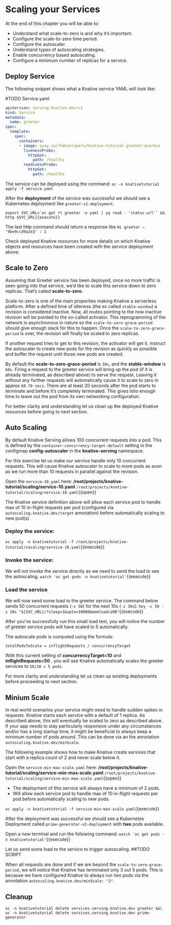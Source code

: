 # Scaling your Services
At the end of this chapter you will be able to:
- Understand what scale-to-zero is and why it’s important.
- Configure the scale-to-zero time period.
- Configure the autoscaler.
- Understand types of autoscaling strategies.
- Enable concurrency based autoscaling.
- Configure a minimum number of replicas for a service.

## Deploy Service
The following snippet shows what a Knative service YAML will look like:

#TODO Service.yaml
```yaml
apiVersion: serving.knative.dev/v1
kind: Service
metadata:
  name: greeter
spec:
  template:
    spec:
      containers:
      - image: quay.io/rhdevelopers/knative-tutorial-greeter:quarkus
        livenessProbe:
          httpGet:
            path: /healthz
        readinessProbe:
          httpGet:
            path: /healthz
```

The service can be deployed using the command: `oc -n knativetutorial apply -f service.yaml`

After the **deployment** of the service was successful we should see a Kubernetes deployment like `greeter-v1-deployment`.

```
export SVC_URL=`oc get rt greeter -o yaml | yq read - 'status.url'` && http $SVC_URL{{execute}}
```

The last http command should return a response like `Hi greeter ⇒ '9be9ccd9a2e3' : 1`

Check deployed Knative resources for more details on which Knative objects and resources have been created with the service deployment above.

## Scale to Zero
Assuming that Greeter service has been deployed, once no more traffic is seen going into that service, we’d like to scale this service down to zero replicas. That’s called **scale-to-zero**.

Scale-to-zero is one of the main properties making Knative a serverless platform. After a defined time of idleness (the so called `stable-window`) a revision is considered inactive. Now, all routes pointing to the now inactive revision will be pointed to the so-called activator. This reprogramming of the network is asynchronous in nature so the `scale-to-zero-grace-period` should give enough slack for this to happen. Once the `scale-to-zero-grace-period` is over, the revision will finally be scaled to zero replicas.

If another request tries to get to this revision, the activator will get it, instruct the autoscaler to create new pods for the revision as quickly as possible and buffer the request until those new pods are created.

By default the **scale-to-zero-grace-period** is `30s`, and the **stable-window** is `60s`. Firing a request to the greeter service will bring up the pod (if it is already terminated, as described above) to serve the request. Leaving it without any further requests will automatically cause it to scale to zero in approx `60-70 secs`. There are at least 20 seconds after the pod starts to terminate and before it’s completely terminated. This gives Istio enough time to leave out the pod from its own networking configuration.

For better clarity and understanding let us clean up the deployed Knative resources before going to next section.

## Auto Scaling
By default Knative Serving allows 100 concurrent requests into a pod. This is defined by the `container-concurrency-target-default` setting in the configmap **config-autoscaler** in the **knative-serving** namespace.

For this exercise let us make our service handle only 10 concurrent requests. This will cause Knative autoscaler to scale to more pods as soon as we run more than 10 requests in parallel against the revision.

Open the `service-10.yaml` here: **/root/projects/knative-tutorial/scaling/service-10.yaml** `/root/projects/knative-tutorial/scaling/service-10.yaml`{{open}}

The Knative service definition above will allow each service pod to handle max of 10 in-flight requests per pod (configured via `autoscaling.knative.dev/target` annotation) before automatically scaling to new pod(s)

### Deploy the service:
`oc apply -n knativetutorial -f /root/projects/knative-tutorial/sacaling/service-10.yaml`{{execute}}

### Invoke the service:
We will not invoke the service directly as we need to send the load to see the autoscaling.  `watch 'oc get pods -n knativetutorial'`{{execute}}

### Load the service
We will now send some load to the greeter service. The command below sends 50 concurrent requests (`-c 50`) for the next 10s (`-z 30s`): `hey -c 50 -z 10s "${SVC_URL}/?sleep=3&upto=10000&memload=100"`{{execute}}

After you’ve successfully run this small load test, you will notice the number of greeter service pods will have scaled to 5 automatically.

The autoscale pods is computed using the formula:

`totalPodsToScale = inflightRequests / concurrencyTarget`

With this current setting of **concurrencyTarget=10** and **inflightRequests=50** , you will see Knative automatically scales the greeter services to `50/10 = 5 pods`.

For more clarity and understanding let us clean up existing deployments before proceeding to next section.

## Minium Scale
In real world scenarios your service might need to handle sudden spikes in requests. Knative starts each service with a default of 1 replica. As described above, this will eventually be scaled to zero as described above. If your app needs to stay particularly responsive under any circumstances and/or has a long startup time, it might be beneficial to always keep a minimum number of pods around. This can be done via an the annotation `autoscaling.knative.dev/minScale`.

The following example shows how to make Knative create services that start with a replica count of 2 and never scale below it.

Open the `service-min-max-scale.yaml` here: **/root/projects/knative-tutorial/scaling/service-min-max-scale.yaml** `/root/projects/knative-tutorial/scaling/service-min-max-scale.yaml`{{open}}

- The deployment of this service will always have a minimum of 2 pods.
- Will allow each service pod to handle max of 10 in-flight requests per pod before automatically scaling to new pods.

`oc apply -n knativetutorial -f service-min-max-scale.yaml`{{execute}}

After the deployment was successful we should see a Kubernetes Deployment called `prime-generator-v2-deployment` with **two** pods available.

Open a new terminal and run the following command: `watch 'oc get pods -n knativetutorial'`{{execute}}

Let us send some load to the service to trigger autoscaling. ##TODO SCRIPT

When all requests are done and if we are beyond the `scale-to-zero-grace-period`, we will notice that Knative has terminated only 3 out 5 pods. This is because we have configured Knative to always run two pods via the annotation `autoscaling.knative.dev/minScale: "2"`.

## Cleanup
```
oc -n knativetutorial delete services.serving.knative.dev greeter &&\
oc -n knativetutorial delete services.serving.knative.dev prime-generator
```
